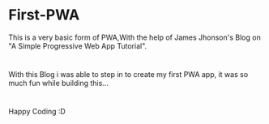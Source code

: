 # First-PWA

This is a very basic form of PWA,With the help of James Jhonson's Blog on "A Simple Progressive Web App Tutorial".

#

With this Blog i was able to step in to create my first PWA app, it was so much fun while building this...

#

Happy Coding :D

